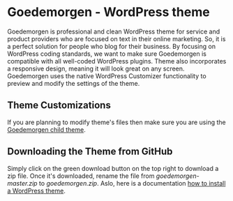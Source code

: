 # Goedemorgen - WordPress theme

Goedemorgen is professional and clean WordPress theme for service and product providers who are focused on text in their online marketing. So, it is a perfect solution for people who blog for their business. By focusing on WordPress coding standards, we want to make sure Goedemorgen is compatible with all well-coded WordPress plugins. Theme also incorporates a responsive design, meaning it will look great on any screen. Goedemorgen uses the native WordPress Customizer functionality to preview and modify the settings of the theme.

## Theme Customizations

If you are planning to modify theme's files then make sure you are using the <a href="https://github.com/dashkevych/goedemorgen-child" target="_blank">Goedemorgen child theme</a>.

## Downloading the Theme from GitHub

Simply click on the green download button on the top right to download a zip file. Once it's downloaded, rename the file from *goedemorgen-master.zip* to *goedemorgen.zip*. Aslo, here is a documentation <a href="http://docs.goedemorgenwp.com/article/5-installing-wordpress-theme" target="_blank">how to install a WordPress theme</a>.
